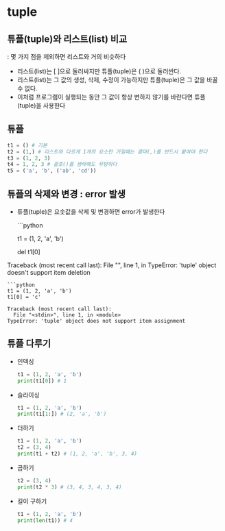# tuple

## 튜플\(tuple\)와 리스트\(list\) 비교

: 몇 가지 점을 제외하면 리스트와 거의 비슷하다

* 리스트\(list\)는 \[ \]으로 둘러싸지만 튜플\(tuple\)은 \( \)으로 둘러싼다.
* 리스트\(list\)는 그 값의 생성, 삭제, 수정이 가능하지만 튜플\(tuple\)은 그 값을 바꿀 수 없다.
* 이처럼 프로그램이 실행되는 동안 그 값이 항상 변하지 않기를 바란다면 튜플\(tuple\)을 사용한다 

## 튜플

```python
t1 = () # 기본 
t2 = (1,) # 리스트와 다르게 1개의 요소만 가질때는 콤마(,)를 반드시 붙여야 한다
t3 = (1, 2, 3)
t4 = 1, 2, 3 # 괄호()를 생략해도 무방하다 
t5 = ('a', 'b', ('ab', 'cd'))
```

## 튜플의 삭제와 변경 : error 발생

* 튜플\(tuple\)은 요솟값을 삭제 및 변경하면 error가 발생한다 

  \`\`\`python

  t1 = \(1, 2, 'a', 'b'\)

  del t1\[0\]

Traceback \(most recent call last\): File "", line 1, in  TypeError: 'tuple' object doesn't support item deletion

```text
```python
t1 = (1, 2, 'a', 'b')
t1[0] = 'c'

Traceback (most recent call last):
  File "<stdin>", line 1, in <module>
TypeError: 'tuple' object does not support item assignment
```

## 튜플 다루기

* 인덱싱

  ```python
  t1 = (1, 2, 'a', 'b')
  print(t1[0]) # 1
  ```

* 슬라이싱

  ```python
  t1 = (1, 2, 'a', 'b')
  print(t1[1:]) # (2, 'a', 'b')
  ```

* 더하기

  ```python
  t1 = (1, 2, 'a', 'b')
  t2 = (3, 4)
  print(t1 + t2) # (1, 2, 'a', 'b', 3, 4)
  ```

* 곱하기

  ```python
  t2 = (3, 4)
  print(t2 * 3) # (3, 4, 3, 4, 3, 4)
  ```

* 길이 구하기

  ```python
  t1 = (1, 2, 'a', 'b')
  print(len(t1)) # 4
  ```

